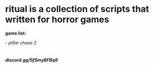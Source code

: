 # ritual is a collection of scripts that written for horror games
**game list:**

*- pillar chase 2*
#
***discord.gg/5fSmyBFBq8***
